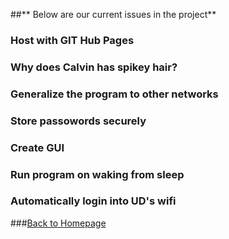 ##** Below are our current issues in the project**

### Host with GIT Hub Pages
### Why does Calvin has spikey hair?
### Generalize the program to other networks
### Store passowords securely
### Create GUI
### Run program on waking from sleep
### Automatically login into UD's wifi

###[Back to Homepage](index.md)
